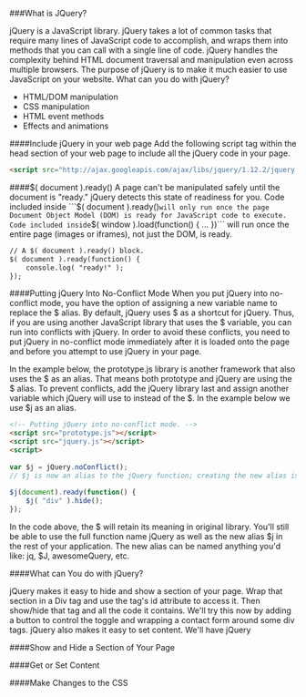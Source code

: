 ###What is JQuery?

jQuery is a JavaScript library. jQuery takes a lot of common tasks that require many lines of JavaScript code to accomplish, and wraps them into methods that you can call with a single line of code. jQuery handles the complexity behind HTML document traversal and manipulation even across multiple browsers. The purpose of jQuery is to make it much easier to use JavaScript on your website.
What can you do with jQuery?
 * HTML/DOM manipulation
 * CSS manipulation
 * HTML event methods
 * Effects and animations

####Include jQuery in your web page
Add the following script tag within the head section of your web page to include all the jQuery code in your page.
```html
<script src="http://ajax.googleapis.com/ajax/libs/jquery/1.12.2/jquery.min.js"></script>
```
 
####$( document ).ready()
A page can't be manipulated safely until the document is "ready." jQuery detects this state of readiness for you. Code included inside ```$( document ).ready()``` will only run once the page Document Object Model (DOM) is ready for JavaScript code to execute. Code included inside ```$( window ).load(function() { ... })``` will run once the entire page (images or iframes), not just the DOM, is ready.

```html
// A $( document ).ready() block.
$( document ).ready(function() {
    console.log( "ready!" );
});
```

####Putting jQuery Into No-Conflict Mode
When you put jQuery into no-conflict mode, you have the option of assigning a new variable name to replace the $ alias. By default, jQuery uses $ as a shortcut for jQuery. Thus, if you are using another JavaScript library that uses the $ variable, you can run into conflicts with jQuery. In order to avoid these conflicts, you need to put jQuery in no-conflict mode immediately after it is loaded onto the page and before you attempt to use jQuery in your page.


In the example below, the prototype.js library is another framework that also uses the $ as an alias. That means both prototype and jQuery are using the $ alias. To prevent conflicts, add the jQuery library last and assign another variable which jQuery will use to instead of the $. In the example below we use $j as an alias.
```html
<!-- Putting jQuery into no-conflict mode. -->
<script src="prototype.js"></script>
<script src="jquery.js"></script>
<script>
 
var $j = jQuery.noConflict();
// $j is now an alias to the jQuery function; creating the new alias is optional.
 
$j(document).ready(function() {
    $j( "div" ).hide();
});
```
In the code above, the $ will retain its meaning in original library. You'll still be able to use the full function name jQuery as well as the new alias $j in the rest of your application. The new alias can be named anything you'd like: jq, $J, awesomeQuery, etc.

####What can You do with jQuery?

jQuery makes it easy to hide and show a section of your page. Wrap that section in a Div tag and use the tag's id attribute to access it. Then show/hide that tag and all the code it contains. We'll try this now by adding a button to control the toggle and wrapping a contact form around some div tags. jQuery also makes it easy to set content. We'll have jQuery 

####Show and Hide a Section of Your Page



####Get or Set Content

####Make Changes to the CSS

